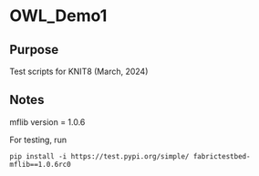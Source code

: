 # OWL_Demo1

## Purpose

Test scripts for KNIT8 (March, 2024)

## Notes

mflib version = 1.0.6


For testing, run

```
pip install -i https://test.pypi.org/simple/ fabrictestbed-mflib==1.0.6rc0
```

